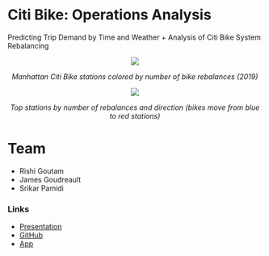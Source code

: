 # Citi Bike: Operations Analysis
Predicting Trip Demand by Time and Weather + Analysis of Citi Bike System Rebalancing

<p align="center">
    <img src="./gifs/scatter-opt.gif" />
    <div align="center">
        <i>Manhattan Citi Bike stations colored by number of bike rebalances (2019)</i>
    </div>
</p>

<p align="center">
    <img src="./gifs/arcs-opt.gif" />
    <div align="center">
        <i>Top stations by number of rebalances and direction (bikes move from blue to red stations)</i>
    </div>
</p>

# Team
* Rishi Goutam
* James Goudreault
* Srikar Pamidi

### Links
* [Presentation](https://docs.google.com/presentation/d/1hLECuh326kjMFXcSYRieEquXj7Ms78OUbU8vR350Tzs/)
* [GitHub](github.com/rishigoutam/citibike)
* [App](citibike.goutam.io)

